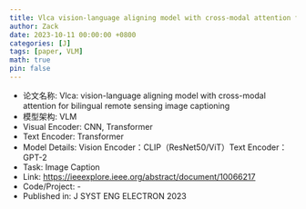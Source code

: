 ```yaml
---
title: Vlca vision-language aligning model with cross-modal attention for bilingual remote sensing image captioning
author: Zack
date: 2023-10-11 00:00:00 +0800
categories: [J]
tags: [paper, VLM]
math: true
pin: false
---
```

- 论文名称: Vlca: vision-language aligning model with cross-modal attention for bilingual remote sensing image captioning
- 模型架构: VLM
- Visual Encoder: CNN, Transformer
- Text Encoder: Transformer
- Model Details: Vision Encoder：CLIP（ResNet50/ViT）Text Encoder：GPT-2
- Task: Image Caption
- Link: https://ieeexplore.ieee.org/abstract/document/10066217
- Code/Project: -
- Published in: J SYST ENG ELECTRON 2023
